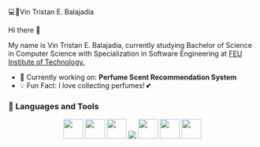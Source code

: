 💻🔰Vin Tristan E. Balajadia

Hi there 👋

My name is Vin Tristan E. Balajadia, currently studying Bachelor of Science in Computer Science with Specialization in Software Engineering at [FEU Institute of Technology.](https://www.feutech.edu.ph/)

- 🔭 Currently working on: **Perfume Scent Recommendation System**
- 💡 Fun Fact: I love collecting perfumes! 💕

### 💼 Languages and Tools

<p align="center">
  <img src="https://cdn.jsdelivr.net/gh/devicons/devicon/icons/cplusplus/cplusplus-original.svg" width="40"/>
  <img src="https://cdn.jsdelivr.net/gh/devicons/devicon/icons/java/java-original.svg" width="40"/>
  <img src="https://cdn.jsdelivr.net/gh/devicons/devicon/icons/python/python-original.svg" width="40"/>
  <img src="https://cdn.jsdelivr.net/gh/devicons/devicon/icons/php/php-original.svg width="40"/>
  <img src="https://cdn.jsdelivr.net/gh/devicons/devicon/icons/javascript/javascript-original.svg" width="40"/>
  <img src="https://cdn.jsdelivr.net/gh/devicons/devicon/icons/oracle/oracle-original.svg" width="40"/>
  <img src="https://cdn.jsdelivr.net/gh/devicons/devicon/icons/mysql/mysql-original.svg" width="40"/>
</p>
